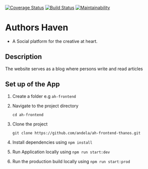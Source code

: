 [![Coverage Status](https://coveralls.io/repos/github/andela/ah-frontend-thanos/badge.svg?branch=develop)](https://coveralls.io/github/andela/ah-frontend-thanos?branch=develop)
[![Build Status](https://travis-ci.org/andela/ah-frontend-thanos.svg?branch=develop)](https://travis-ci.org/andela/ah-frontend-thanos)
[![Maintainability](https://api.codeclimate.com/v1/badges/ce82a44a84f603a410ac/maintainability)](https://codeclimate.com/github/andela/ah-frontend-thanos/maintainability)

# Authors Haven

- A Social platform for the creative at heart.

## Description

The website serves as a blog where persons write and read articles

## Set up of the App

1. Create a folder e.g `ah-frontend`

2. Navigate to the project directory

   `cd ah-frontend`

3. Clone the project

   `git clone https://github.com/andela/ah-frontend-thanos.git`

4. Install dependencies using `npm install`

5. Run Application locally using `npm run start:dev`

6. Run the production build locally using `npm run start:prod`
